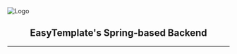 <picture>
  <source media="(prefers-color-scheme: light)" srcset="https://raw.githubusercontent.com/adriamilan-bootcamp/EasyTemplates-Backend/main/res/logo_dark.png">
  <source media="(prefers-color-scheme: dark)" srcset="https://raw.githubusercontent.com/adriamilan-bootcamp/EasyTemplates-Backend/main/res/logo_light.png">
  <img alt="Logo">
</picture>


<h2 align="center">EasyTemplate's Spring-based Backend</h2>

---
